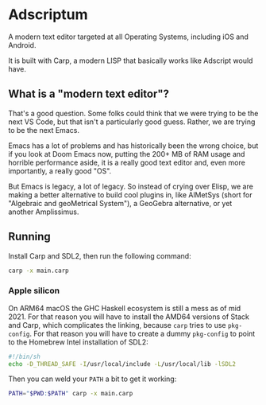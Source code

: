 # Adscriptum
A modern text editor targeted at all Operating Systems, including iOS and Android.

It is built with Carp, a modern LISP that basically works like Adscript would have.

## What is a "modern text editor"?
That's a good question. Some folks could think that we were trying to be the next VS Code,
but that isn't a particularly good guess. Rather, we are trying to be the next Emacs.

Emacs has a lot of problems and has historically been the wrong choice, but if you look at
Doom Emacs now, putting the 200+ MB of RAM usage and horrible performance aside, it is a
really good text editor and, even more importantly, a really good "OS".

But Emacs is legacy, a lot of legacy. So instead of crying over Elisp, we are making a
better alternative to build cool plugins in, like AlMetSys (short for "Algebraic and
geoMetrical System"), a GeoGebra alternative, or yet another Amplissimus.

## Running
Install Carp and SDL2, then run the following command:

```sh
carp -x main.carp
```

### Apple silicon
On ARM64 macOS the GHC Haskell ecosystem is still a mess as of mid 2021. For that reason
you will have to install the AMD64 versions of Stack and Carp, which complicates the
linking, because `carp` tries to use `pkg-config`. For that reason you will have to create
a dummy `pkg-config` to point to the Homebrew Intel installation of SDL2:

```sh
#!/bin/sh
echo -D_THREAD_SAFE -I/usr/local/include -L/usr/local/lib -lSDL2
```

Then you can weld your `PATH` a bit to get it working:

```sh
PATH="$PWD:$PATH" carp -x main.carp
```
